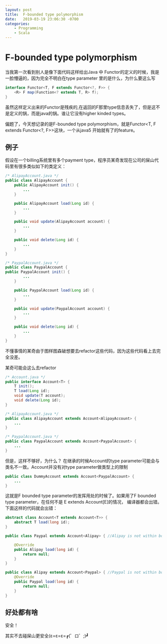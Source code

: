 ```yaml
---
layout: post
title:  F-bounded type polymorphism
date:   2019-03-19 23:06:30 -0700
categories: 
    - Programming
    - Scala 
---
```

# F-bounded type polymorphism

当我第一次看到别人是像下面代码这样给出Java 中 Functor的定义的时候，我是一脸懵逼的，因为完全不明白在type parameter 里的是什么，为什么要这么写
```java
interface Functor<T, F extends Functor<?, F>> {
    <R> F map(Function<? extends T, R> f);
}
```

虽然这样定义出来的Functor是残疾的,在返回的F那里type信息丢失了，但是这不是定义的锅，而是java的锅。谁让它没有higher kinded types。


偏题了，今天想记录的是F-bounded type polymorphism，就是Functor<T, F extends Functor<?, F>>这块，一个从java5 开始就有了的feature。

## 例子

假设在一个billing系统里有多个payment type，程序员某奇发现在公司的屎山代码里有很多类似如下的类定义：
```java
/* AlipayAccount.java */
public class AlipayAccount {
    public AlipayAccount init() {
        ...
    }

    public AlipayAccount load(Long id) {
        ...
    }

    public void update(AlipayAccount account) {
        ...
    }

    public void delete(Long id) {
        ...
    }
}
```

```java
/* PaypalAccount.java */
public class PaypalAccount {
public PaypalAccount init() {
        ...
    }

    public PaypalAccount load(Long id) {
        ...
    }

    public void update(PaypalAccount account) {
        ...
    }

    public void delete(Long id) {
        ...
    }
}
```

不懂事情的某奇由于图样图森破想要去refactor这些代码，因为这些代码看上去完全没差。

某奇可能会这么去refactor
```java
/* Account.java */
public interface Account<T> {
    T init();
    T load(Long id);
    void update(T account);
    void delete(Long id);
}

/* AlipayAccount.java */
public class AlipayAccount extends Account<AlipayAccount> {
    ...
}

/* PaypalAccount.java */
public class PaypalAccount extends Account<PaypalAccount> {
    ...
}
```

但是，这样不够好，为什么？ 在继承的时候Account的type parameter可能会与类名不一致。Account并没有对type parameter做类型上的限制

```java
public class DummyAccount extends Account<PaypalAccount> {
    ...
}
```

这就是F bounded type parameter的发挥用处的时候了。如果用了F bounded type parameter，在任何不是 E extends Account\[E\]的情况， 编译器都会出错。
下面这样的代码就会出错：

```java
abstract class Account<T extends Account<T>> {
    abstract T load(long id);
}

public class Paypal extends Account<Alipay> { //Alipay is not within bound

    @Override
    public Alipay load(long id) {
        return null;
    }
}

public class Alipay extends Account<Paypal> { //Paypal is not within bound
    @Override
    public Paypal load(long id) {
        return null;
    }
}
```

## 好处都有啥
安全！

其实不去碰屎山更安全(ε=ε=ε=┏(゜ロ゜;)┛


